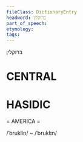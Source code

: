 ```yaml
---
fileClass: DictionaryEntry
headword: ברוקלין
part_of_speech: 
etymology: 
tags: 
---
```

ברוקלין

CENTRAL
========

HASIDIC
=======
= AMERICA = 

/ˈbruklin/ ~ /ˈbruklɪn/